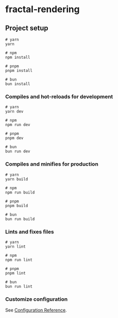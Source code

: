 # fractal-rendering

## Project setup

```
# yarn
yarn

# npm
npm install

# pnpm
pnpm install

# bun 
bun install
```

### Compiles and hot-reloads for development

```
# yarn
yarn dev

# npm
npm run dev

# pnpm
pnpm dev

# bun 
bun run dev
```

### Compiles and minifies for production

```
# yarn
yarn build

# npm
npm run build

# pnpm
pnpm build

# bun 
bun run build
```

### Lints and fixes files

```
# yarn
yarn lint

# npm
npm run lint

# pnpm
pnpm lint

# bun 
bun run lint
```

### Customize configuration

See [Configuration Reference](https://vitejs.dev/config/).
